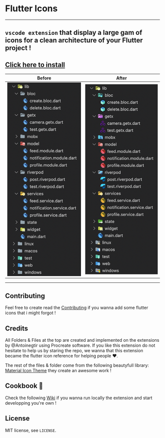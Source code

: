 # Flutter Icons
----
## `vscode extension` that display a large gam of icons for a clean architecture of your Flutter project !

## <a href="https://marketplace.visualstudio.com/items?itemName=AntoineGtr.flutter-icons">Click here to install</a>


|   Before   |   After  |
|------|------|
![](https://raw.githubusercontent.com/Antoinegtir/flutter-icons/main/assets/before.png)|![](https://raw.githubusercontent.com/Antoinegtir/flutter-icons/main/assets/after.png)

---
## Contributing

Feel free to create read the <a href="https://github.com/Antoinegtir/flutter-icons/blob/main/CONTRIBUTING.md">Contributing</a> if you wanna add some flutter icons that i might forgot !

## Credits

All Folders & Files at the top are created and implemented on the extensions by @Antoinegtir using Procreate software. If you like this extension do not hesitate to help us by staring the repo, we wanna that this extension became the flutter icon reference for helping people ❤️.

The rest of the files & folder come from the following beautyfull library: <a href="https://github.com/PKief/vscode-material-icon-theme">Material Icon Theme</a> they create an awesome work !


## Cookbook 📖

Check the following <a href="https://github.com/Antoinegtir/flutter-icons/wiki/⚙%EF%B8%8F-Develop">Wiki</a> if you wanna run locally the extension and start developping you're own !

## License

MIT license, see `LICENSE`.
